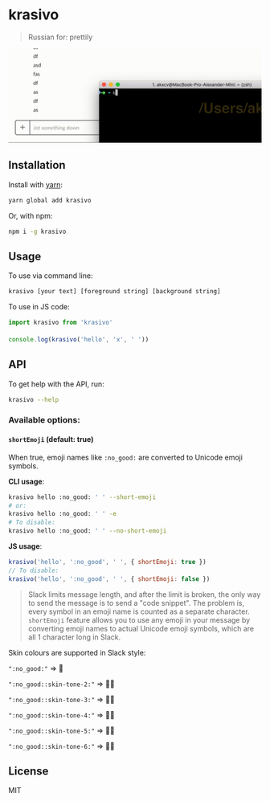 # krasivo

> Russian for: prettily

![krasivo](images/krasivo.gif)

## Installation

Install with [yarn](https://yarnpkg.com):
```sh
yarn global add krasivo
```

Or, with npm:
```sh
npm i -g krasivo
```

## Usage

To use via command line:
```sh
krasivo [your text] [foreground string] [background string]
```

To use in JS code:
```js
import krasivo from 'krasivo'

console.log(krasivo('hello', 'x', ' '))
```

## API

To get help with the API, run:
```sh
krasivo --help
```

### Available options:

#### `shortEmoji` (default: true)
When true, emoji names like `:no_good:` are converted to Unicode emoji symbols.

**CLI usage**:
```sh
krasivo hello :no_good: ' ' --short-emoji
# or:
krasivo hello :no_good: ' ' -e
# To disable:
krasivo hello :no_good: ' ' --no-short-emoji
```

**JS usage**:
```js
krasivo('hello', ':no_good', ' ', { shortEmoji: true })
// To disable:
krasivo('hello', ':no_good', ' ', { shortEmoji: false })
```

> Slack limits message length, and after the limit is broken, the only way to send the
message is to
send a "code snippet". The problem is, every symbol in an emoji name is counted as a
separate character. `shortEmoji` feature allows you to use any emoji in your message by
converting emoji names to actual Unicode emoji symbols, which are all 1 character long in
Slack.

Skin colours are supported in Slack style:

`":no_good:"` => 🙅

`":no_good::skin-tone-2:"` => 🙅🏻

`":no_good::skin-tone-3:"` => 🙅🏼

`":no_good::skin-tone-4:"` => 🙅🏽

`":no_good::skin-tone-5:"` => 🙅🏾

`":no_good::skin-tone-6:"` => 🙅🏿

## License

MIT
